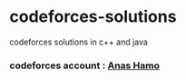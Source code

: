 # codeforces-solutions
 codeforces solutions in c++ and java
### codeforces account : [Anas Hamo](https://codeforces.com/profile/Anas-Hamo)
